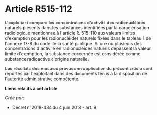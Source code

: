 # Article R515-112

L'exploitant compare les concentrations d'activité des radionucléides naturels présents dans les substances identifiées par
la caractérisation radiologique mentionnée à l'article R. 515-110 aux valeurs limites d'exemption pour les radionucléides
naturels fixées dans le tableau 1 de l'annexe 13-8 du code de la santé publique. Si une ou plusieurs des concentrations
d'activité en radionucléides naturels dépassent la valeur limite d'exemption, la substance concernée est considérée comme
substance radioactive d'origine naturelle.

Les résultats des mesures prévues en application du présent article sont reportés par l'exploitant dans des documents tenus à
la disposition de l'autorité administrative compétente.

**Liens relatifs à cet article**

_Créé par_:

  - Décret n°2018-434 du 4 juin 2018 - art. 9
